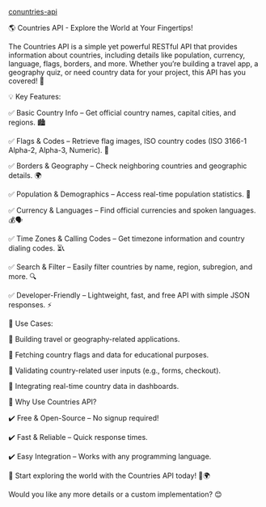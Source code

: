 [conuntries-api](https://pruthviraj85.github.io/countries-api/)

🌎 Countries API - Explore the World at Your Fingertips!

The Countries API is a simple yet powerful RESTful API that provides information about countries, including details like population, currency, language, flags, borders, and more. Whether you’re building a travel app, a geography quiz, or need country data for your project, this API has you covered! 🚀

💡 Key Features:

✅ Basic Country Info – Get official country names, capital cities, and regions. 🏙️

✅ Flags & Codes – Retrieve flag images, ISO country codes (ISO 3166-1 Alpha-2, Alpha-3, Numeric). 🚩

✅ Borders & Geography – Check neighboring countries and geographic details. 🌍

✅ Population & Demographics – Access real-time population statistics. 👥

✅ Currency & Languages – Find official currencies and spoken languages. 💰🗣️

✅ Time Zones & Calling Codes – Get timezone information and country dialing codes. ⏳📞

✅ Search & Filter – Easily filter countries by name, region, subregion, and more. 🔍

✅ Developer-Friendly – Lightweight, fast, and free API with simple JSON responses. ⚡

📜 Use Cases:

🔹 Building travel or geography-related applications.

🔹 Fetching country flags and data for educational purposes.

🔹 Validating country-related user inputs (e.g., forms, checkout).

🔹 Integrating real-time country data in dashboards.

🚀 Why Use Countries API?

✔️ Free & Open-Source – No signup required!

✔️ Fast & Reliable – Quick response times.

✔️ Easy Integration – Works with any programming language.

🌟 Start exploring the world with the Countries API today! 🚀🌍

Would you like any more details or a custom implementation? 😊







